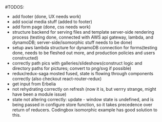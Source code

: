 #TODOS:

* add footer (done, UX needs work)
* add social media stuff (added to footer)
* add form page (done, css needs work)
* structure backend for serving files and template server-side rendering process (testing done, connected with AWS api gateway, lambda, and dynamoDB; server-side/isomorphic stuff needs to be done)
* setup aws lambda structure for dynamoDB connection for forms(testing done, needs to be fleshed out more, and production policies and users constructed)
* correctly path pics with galleries/slideshows(construct logic and directory paths for pictures; convert to png/svg if possible)
* redux/redux-saga mosted fused, state is flowing through components correctly (also checkout react-router-redux)
* get input from Erbelia
* not rehydrating correctly on refresh (now it is, but verrry strange, might have been a module issue)
* state not altering correctly: update - window state is undefined, and is being passed in configure store function, so it takes precedence over return of reducers. Codingbox isomorphic example has good solution to this.

